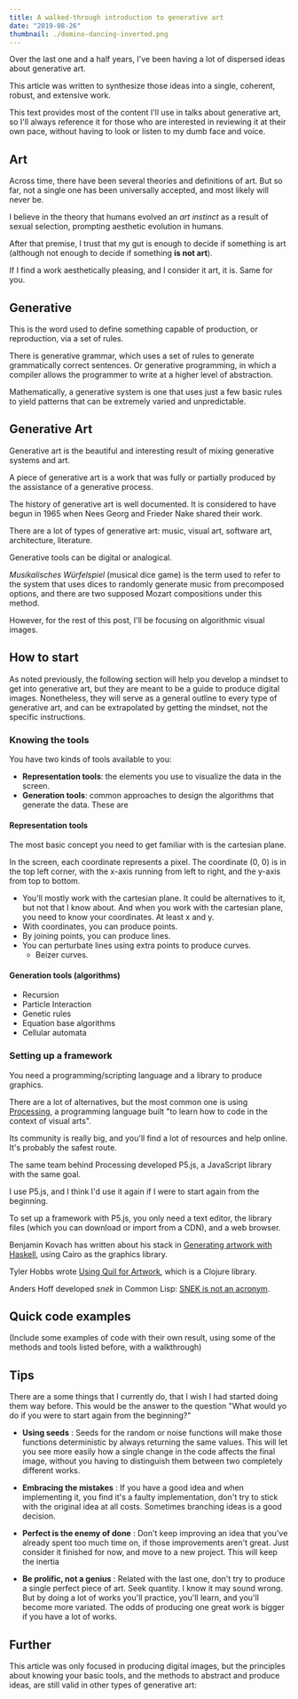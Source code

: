 ```yaml
---
title: A walked-through introduction to generative art
date: "2019-08-26"
thumbnail: ./domino-dancing-inverted.png
---
```


Over the last one and a half years, I've been having a lot of dispersed ideas about generative art.

This article was written to synthesize those ideas into a single, coherent, robust,
and extensive work.

This text provides most of the content I'll use in talks about generative art, so
I'll always reference it for those who are interested in reviewing it at their own pace, without
having to look or listen to my dumb face and voice.

## Art

Across time, there have been several theories and definitions of art. But so far, not a single one
has been universally accepted, and most likely will never be.

I believe in the theory that humans evolved an _art instinct_ as a result of sexual
selection, prompting aesthetic evolution in humans.

After that premise, I trust that my gut is enough to decide if something is art (although not enough
to decide if something **is not art**).

If I find a work aesthetically pleasing, and I consider it art, it is. Same for you.

## Generative

This is the word used to define something capable of production, or reproduction, via a set of
rules.

There is generative grammar, which uses a set of rules to generate grammatically correct sentences. Or
generative programming, in which a compiler allows the programmer to write at a higher level of
abstraction.

Mathematically, a generative system is one that uses just a few basic rules to yield patterns that can be
extremely varied and unpredictable.

## Generative Art

Generative art is the beautiful and interesting result of mixing generative systems and art.

A piece of generative art is a work that was fully or partially produced by the assistance of a generative
process.

The history of generative art is well documented. It is considered to have begun in 1965 when Nees Georg and
Frieder Nake shared their work.

There are a lot of types of generative art: music, visual art, software art, architecture, literature.

Generative tools can be digital or analogical.

_Musikalisches Würfelspiel_ (musical dice game) is the term used to refer to the system that uses dices to
randomly generate music from precomposed options, and there are two supposed Mozart compositions under this
method.

However, for the rest of this post, I'll be focusing on algorithmic visual images.

## How to start

As noted previously, the following section will help you develop a mindset to get into generative art,
but they are meant to be a guide to produce digital images. Nonetheless, they will serve as a general
outline to every type of generative art, and can be extrapolated by getting the mindset, not the specific
instructions.

### Knowing the tools

You have two kinds of tools available to you:

- **Representation tools**: the elements you use to visualize the data in the screen.
- **Generation tools**: common approaches to design the algorithms that generate the data. These are

#### Representation tools

The most basic concept you need to get familiar with is the cartesian plane.

In the screen, each coordinate represents a pixel. The coordinate (0, 0) is in the top left corner, with
the x-axis running from left to right, and the y-axis from top to bottom.

- You'll mostly work with the cartesian plane. It could be alternatives to it, but not that I know about.
  And when you work with the cartesian plane, you need to know your coordinates. At least x and y.
- With coordinates, you can produce points.
- By joining points, you can produce lines.
- You can perturbate lines using extra points to produce curves.
  - Beizer curves.

#### Generation tools (algorithms)

- Recursion
- Particle Interaction
- Genetic rules
- Equation base algorithms
- Cellular automata

### Setting up a framework

You need a programming/scripting language and a library to produce graphics.

There are a lot of alternatives, but the most common one is using
[Processing](https://processing.org/), a programming language built "to learn how to code
in the context of visual arts".

Its community is really big, and you'll find a lot of resources and help online.
It's probably the safest route. 

The same team behind Processing developed P5.js, a JavaScript library with the same goal.

I use P5.js, and I think I'd use it again if I were to start again from the beginning.

To set up a framework with P5.js, you only need a text editor, the library files (which you can
download or import from a CDN), and a web browser.

Benjamin Kovach has written about his stack in 
[Generating artwork with Haskell](https://www.kovach.me/posts/2018-03-07-generating-art.html), using
Cairo as the graphics library.

Tyler Hobbs wrote [Using Quil for Artwork](https://tylerxhobbs.com/essays/2015/using-quil-for-artwork),
which is a Clojure library.

Anders Hoff developed _snek_ in Common Lisp: [SNEK is not an acronym](https://inconvergent.net/2017/snek-is-not-an-acronym/).

## Quick code examples

(Include some examples of code with their own result, using some of the methods
and tools listed before, with a walkthrough)

## Tips

There are a some things that I currently do, that I wish I had started doing them way before.
This would be the answer to the question "What would yo do if you were to start again from
the beginning?"

- **Using seeds**
  : Seeds for the random or noise functions will make those functions deterministic by always
  returning the same values. This will let you see more easily how a single change in the code
  affects the final image, without you having to distinguish them between two completely different
  works.

- **Embracing the mistakes**
  : If you have a good idea and when implementing it, you find it's a faulty implementation, don't
  try to stick with the original idea at all costs. Sometimes branching ideas is a good decision.

- **Perfect is the enemy of done**
  : Don't keep improving an idea that you've already spent too much time on, if those improvements
  aren't great. Just consider it finished for now, and move to a new project. This will keep the
  inertia

- **Be prolific, not a genius**
  : Related with the last one, don't try to produce a single perfect piece of art. Seek quantity.
  I know it may sound wrong. But by doing a lot of works you'll practice, you'll learn, and you'll
  become more variated. The odds of producing one great work is bigger if you have a lot of works.

## Further

This article was only focused in producing digital images, but the principles
about knowing your basic tools, and the methods to abstract and produce ideas,
are still valid in other types of generative art: